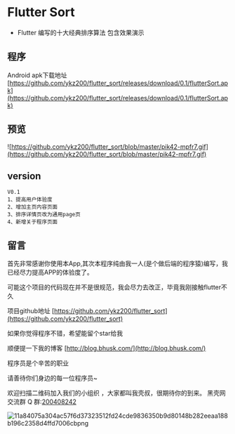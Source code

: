 
# Flutter Sort

- Flutter 编写的十大经典排序算法 包含效果演示

## 程序
Android apk下载地址 [https://github.com/ykz200/flutter_sort/releases/download/0.1/flutterSort.apk](https://github.com/ykz200/flutter_sort/releases/download/0.1/flutterSort.apk)

## 预览 

![https://github.com/ykz200/flutter_sort/blob/master/pik42-mpfr7.gif](https://github.com/ykz200/flutter_sort/blob/master/pik42-mpfr7.gif)

## version
```
V0.1
1、提高用户体验度
2、增加主页内容页面
3、排序详情页改为通用page页
4、新增关于程序页面
```

## 留言

首先非常感谢你使用本App,其次本程序纯由我一人(是个做后端的程序猿)编写，我已经尽力提高APP的体验度了。

可能这个项目的代码现在并不是很规范，我会尽力去改正，毕竟我刚接触flutter不久

项目github地址 [https://github.com/ykz200/flutter_sort](https://github.com/ykz200/flutter_sort)

如果你觉得程序不错，希望能留个star给我

顺便提一下我的博客 [http://blog.bhusk.com/](http://blog.bhusk.com/)

程序员是个辛苦的职业

请善待你们身边的每一位程序员~

欢迎扫描二维码加入我们的小组织 ，大家都叫我壳叔，很期待你的到来。
黑壳网交流群 Q 群:[200408242](http://shang.qq.com/wpa/qunwpa?idkey=25b503daf8d907bcb7cbcecd2ee512ef6cad4bd31f048bea7b0103a17397cf7a)

![11a84075a304ac57f6d37323512fd24cde9836350b9d80148b282eeaa188b196c2358d4ffd7006cbpng](http://qiniu.blackdir.com/11a84075a304ac57f6d37323512fd24cde983635-0b9d80148b282eeaa188b196c2358d4ffd7006cb.png)


